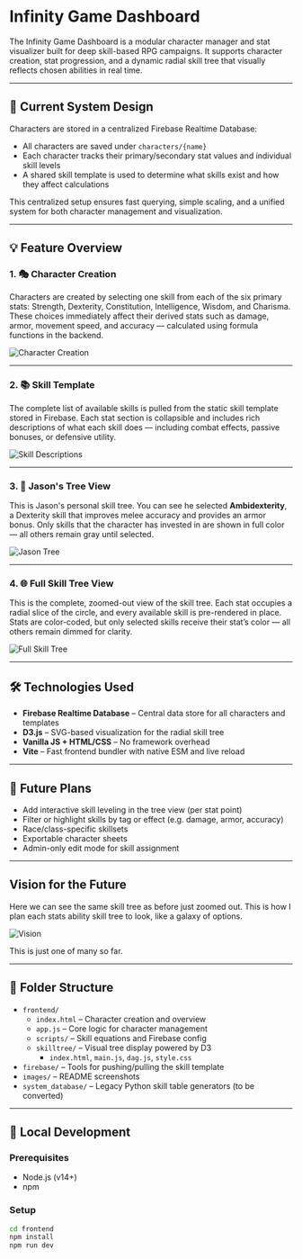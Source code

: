 # Infinity Game Dashboard

The Infinity Game Dashboard is a modular character manager and stat visualizer built for deep skill-based RPG campaigns. It supports character creation, stat progression, and a dynamic radial skill tree that visually reflects chosen abilities in real time.

---

## 📌 Current System Design

Characters are stored in a centralized Firebase Realtime Database:

- All characters are saved under `characters/{name}`
- Each character tracks their primary/secondary stat values and individual skill levels
- A shared skill template is used to determine what skills exist and how they affect calculations

This centralized setup ensures fast querying, simple scaling, and a unified system for both character management and visualization.

---

## 💡 Feature Overview

### 1. 🎭 Character Creation

Characters are created by selecting one skill from each of the six primary stats: Strength, Dexterity, Constitution, Intelligence, Wisdom, and Charisma. These choices immediately affect their derived stats such as damage, armor, movement speed, and accuracy — calculated using formula functions in the backend.

![Character Creation](images/mainTemplate.png)

---

### 2. 📚 Skill Template

The complete list of available skills is pulled from the static skill template stored in Firebase. Each stat section is collapsible and includes rich descriptions of what each skill does — including combat effects, passive bonuses, or defensive utility.

![Skill Descriptions](images/skillDescriptions.png)

---

### 3. 🧙 Jason's Tree View

This is Jason's personal skill tree. You can see he selected **Ambidexterity**, a Dexterity skill that improves melee accuracy and provides an armor bonus. Only skills that the character has invested in are shown in full color — all others remain gray until selected.

![Jason Tree](images/zoomedTree.png)

---

### 4. 🌐 Full Skill Tree View

This is the complete, zoomed-out view of the skill tree. Each stat occupies a radial slice of the circle, and every available skill is pre-rendered in place. Stats are color-coded, but only selected skills receive their stat’s color — all others remain dimmed for clarity.

![Full Skill Tree](images/fullJasonTree.png)

---

## 🛠 Technologies Used

- **Firebase Realtime Database** – Central data store for all characters and templates
- **D3.js** – SVG-based visualization for the radial skill tree
- **Vanilla JS + HTML/CSS** – No framework overhead
- **Vite** – Fast frontend bundler with native ESM and live reload

---

## 🚧 Future Plans

- Add interactive skill leveling in the tree view (per stat point)
- Filter or highlight skills by tag or effect (e.g. damage, armor, accuracy)
- Race/class-specific skillsets
- Exportable character sheets
- Admin-only edit mode for skill assignment

---

## Vision for the Future

Here we can see the same skill tree as before just zoomed out. This is how I plan each stats ability skill tree to look, like a galaxy of options.

![Vision](images/futureVision.png)

This is just one of many so far. 

---

## 📁 Folder Structure

- `frontend/`
  - `index.html` – Character creation and overview
  - `app.js` – Core logic for character management
  - `scripts/` – Skill equations and Firebase config
  - `skilltree/` – Visual tree display powered by D3
    - `index.html`, `main.js`, `dag.js`, `style.css`
- `firebase/` – Tools for pushing/pulling the skill template
- `images/` – README screenshots
- `system_database/` – Legacy Python skill table generators (to be converted)

---

## 🔧 Local Development

### Prerequisites
- Node.js (v14+)
- npm

### Setup

```bash
cd frontend
npm install
npm run dev
